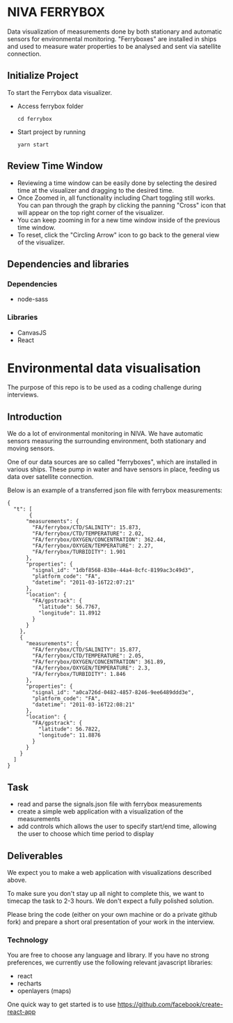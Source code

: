 # **NIVA FERRYBOX**

Data visualization of measurements done by both stationary and automatic sensors for environmental monitoring. "Ferryboxes" are installed in ships and used to measure water properties to be analysed and sent via satellite connection.

## **Initialize Project**

To start the Ferrybox data visualizer.

- Access ferrybox folder

      cd ferrybox

- Start project by running

      yarn start

## **Review Time Window**

- Reviewing a time window can be easily done by selecting the desired time at the visualizer and dragging to the desired time.
- Once Zoomed in, all functionality including Chart toggling still works. You can pan through the graph by clicking the panning "Cross" icon that will appear on the top right corner of the visualizer.
- You can keep zooming in for a new time window inside of the previous time window.
- To reset, click the "Circling Arrow" icon to go back to the general view of the visualizer.

## **Dependencies and libraries**

### Dependencies

- node-sass

### Libraries

- CanvasJS
- React

# Environmental data visualisation

The purpose of this repo is to be used as a coding challenge during interviews.

## Introduction

We do a lot of environmental monitoring in NIVA. We have automatic sensors measuring the surrounding environment, both stationary and moving sensors.

One of our data sources are so called "ferryboxes", which are installed in various ships. These pump in water and have sensors in place, feeding us data over satellite connection.

Below is an example of a transferred json file with ferrybox measurements:

```
{
  "t": [
       {
      "measurements": {
        "FA/ferrybox/CTD/SALINITY": 15.873,
        "FA/ferrybox/CTD/TEMPERATURE": 2.02,
        "FA/ferrybox/OXYGEN/CONCENTRATION": 362.44,
        "FA/ferrybox/OXYGEN/TEMPERATURE": 2.27,
        "FA/ferrybox/TURBIDITY": 1.901
      },
      "properties": {
        "signal_id": "1dbf8568-838e-44a4-8cfc-8199ac3c49d3",
        "platform_code": "FA",
        "datetime": "2011-03-16T22:07:21"
      },
      "location": {
        "FA/gpstrack": {
          "latitude": 56.7767,
          "longitude": 11.8912
        }
      }
    },
    {
      "measurements": {
        "FA/ferrybox/CTD/SALINITY": 15.877,
        "FA/ferrybox/CTD/TEMPERATURE": 2.05,
        "FA/ferrybox/OXYGEN/CONCENTRATION": 361.89,
        "FA/ferrybox/OXYGEN/TEMPERATURE": 2.3,
        "FA/ferrybox/TURBIDITY": 1.846
      },
      "properties": {
        "signal_id": "a0ca726d-0482-4857-8246-9ee6489ddd3e",
        "platform_code": "FA",
        "datetime": "2011-03-16T22:08:21"
      },
      "location": {
        "FA/gpstrack": {
          "latitude": 56.7822,
          "longitude": 11.8876
        }
      }
    }
  ]
}
```

## Task

- read and parse the signals.json file with ferrybox measurements
- create a simple web application with a visualization of the measurements
- add controls which allows the user to specify start/end time, allowing the user to choose which time period to display

## Deliverables

We expect you to make a web application with visualizations described above.

To make sure you don't stay up all night to complete this, we want to timecap the task to 2-3 hours. We don't expect a fully polished solution.

Please bring the code (either on your own machine or do a private github fork) and prepare a short oral presentation of your work in the interview.

### Technology

You are free to choose any language and library. If you have no strong preferences, we currently use the following relevant javascript libraries:

- react
- recharts
- openlayers (maps)

One quick way to get started is to use https://github.com/facebook/create-react-app
